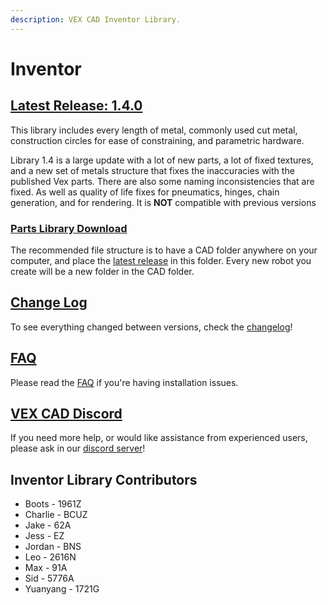 ```yaml
---
description: VEX CAD Inventor Library.
---
```


# Inventor

## [Latest Release: 1.4.0](https://github.com/VEX-CAD/VEX-CAD-Inventor/releases/latest)

This library includes every length of metal, commonly used cut metal, construction circles for ease of constraining, and parametric hardware.

Library 1.4 is a large update with a lot of new parts, a lot of fixed textures, and a new set of metals structure that fixes the inaccuracies with the published Vex parts. There are also some naming inconsistencies that are fixed. As well as quality of life fixes for pneumatics, hinges, chain generation, and for rendering. It is **NOT** compatible with previous versions

### [Parts Library Download](https://github.com/VEX-CAD/VEX-CAD-Inventor/releases/latest)

The recommended file structure is to have a CAD folder anywhere on your computer, and place the [latest release](https://github.com/VEX-CAD/VEX-CAD-Inventor/releases/latest) in this folder. Every new robot you create will be a new folder in the CAD folder.

## [Change Log](https://github.com/VEX-CAD/VEX-CAD-Inventor/blob/main/changelog.txt)

To see everything changed between versions, check the [changelog](https://github.com/VEX-CAD/VEX-CAD-Inventor/blob/main/changelog.txt)!

## [FAQ](https://github.com/VEX-CAD/VEX-CAD-Inventor/wiki)

Please read the [FAQ](https://github.com/VEX-CAD/VEX-CAD-Inventor/wiki) if you're having installation issues.

## [VEX CAD Discord](https://discord.gg/BKV3DJm)

If you need more help, or would like assistance from experienced users, please ask in our [discord server](https://discord.gg/BKV3DJm)!

## Inventor Library Contributors

* Boots - 1961Z
* Charlie - BCUZ
* Jake - 62A
* Jess - EZ
* Jordan - BNS
* Leo - 2616N
* Max - 91A
* Sid - 5776A
* Yuanyang - 1721G

